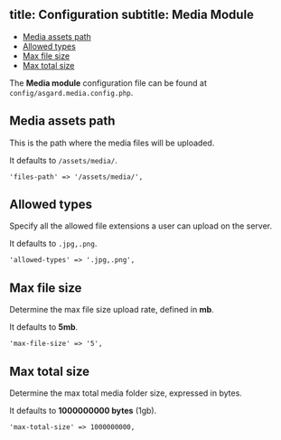 title: Configuration
subtitle: Media Module
-------

- [Media assets path](#media-assets-path)
- [Allowed types](#allowed-types)
- [Max file size](#max-file-size)
- [Max total size](#max-total-size)

The **Media module** configuration file can be found at `config/asgard.media.config.php`.

## <a class="anchor" name="media-assets-path" href="#media-assets-path"></a> Media assets path


This is the path where the media files will be uploaded.

It defaults to `/assets/media/`.

``` .language-php
'files-path' => '/assets/media/',
```

## <a class="anchor" name="allowed-types" href="#allowed-types"></a> Allowed types

Specify all the allowed file extensions a user can upload on the server.

It defaults to `.jpg,.png`.

``` .language-php
'allowed-types' => '.jpg,.png',
```

## <a class="anchor" name="max-file-size" href="#max-file-size"></a> Max file size

Determine the max file size upload rate, defined in **mb**.

It defaults to **5mb**.

``` .language-php
'max-file-size' => '5',
```

## <a class="anchor" name="max-total-size" href="#max-total-size"></a> Max total size

Determine the max total media folder size, expressed in bytes.

It defaults to **1000000000 bytes** (1gb).

``` .language-php
'max-total-size' => 1000000000,
```

